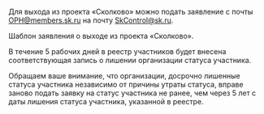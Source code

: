 Для выхода из проекта «Сколково» можно подать заявление с почты ОРН@members.sk.ru на почту SkControl@sk.ru.

Шаблон заявления о выходе из проекта «Сколково».

В течение 5 рабочих дней в реестр участников будет внесена соответствующая запись о лишении организации статуса участника.

Обращаем ваше внимание, что организации, досрочно лишенные статуса участника независимо от причины утраты статуса, вправе заново подать заявку на статус участника не ранее, чем через 5 лет с даты лишения статуса участника, указанной в реестре.